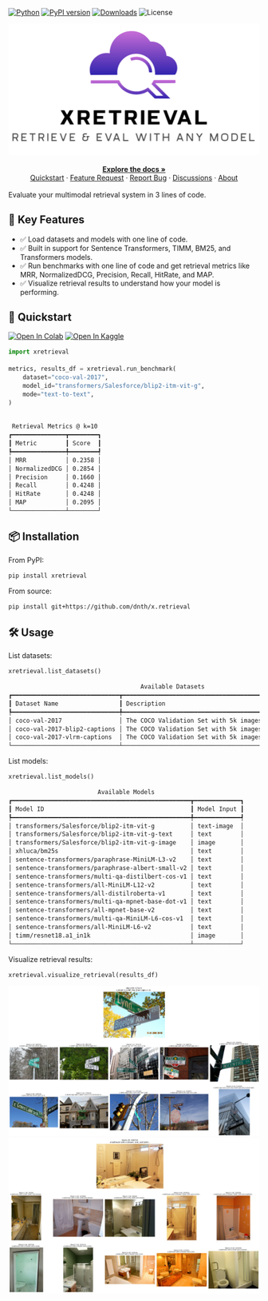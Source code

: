 [colab_badge]: https://img.shields.io/badge/Open%20In-Colab-blue?style=for-the-badge&logo=google-colab
[kaggle_badge]: https://img.shields.io/badge/Open%20In-Kaggle-blue?style=for-the-badge&logo=kaggle

[python_badge]: https://img.shields.io/badge/Python-3.10+-brightgreen?style=for-the-badge&logo=python&logoColor=white
[pypi_badge]: https://img.shields.io/pypi/v/xretrieval.svg?style=for-the-badge&logo=pypi&logoColor=white&label=PyPI&color=blue
[downloads_badge]: https://img.shields.io/pepy/dt/xretrieval.svg?style=for-the-badge&logo=pypi&logoColor=white&label=Downloads&color=purple
[license_badge]: https://img.shields.io/badge/License-Apache%202.0-green.svg?style=for-the-badge&logo=apache&logoColor=white

[![Python][python_badge]](https://pypi.org/project/xretrieval/)
[![PyPI version][pypi_badge]](https://pypi.org/project/xretrieval/)
[![Downloads][downloads_badge]](https://pypi.org/project/xretrieval/)
![License][license_badge]

<div align="center">
    <img src="https://raw.githubusercontent.com/dnth/x.retrieval/main/assets/logo.png" alt="x.retrieval" width="600"/>
    <br />
    <br />
    <a href="https://dnth.github.io/x.retrieval" target="_blank" rel="noopener noreferrer"><strong>Explore the docs »</strong></a>
    <br />
    <a href="#-quickstart" target="_blank" rel="noopener noreferrer">Quickstart</a>
    ·
    <a href="https://github.com/dnth/x.retrieval/issues/new?assignees=&labels=Feature+Request&projects=&template=feature_request.md" target="_blank" rel="noopener noreferrer">Feature Request</a>
    ·
    <a href="https://github.com/dnth/x.retrieval/issues/new?assignees=&labels=bug&projects=&template=bug_report.md" target="_blank" rel="noopener noreferrer">Report Bug</a>
    ·
    <a href="https://github.com/dnth/x.retrieval/discussions" target="_blank" rel="noopener noreferrer">Discussions</a>
    ·
    <a href="https://dicksonneoh.com/" target="_blank" rel="noopener noreferrer">About</a>
    <br />
    <br />
</div>
Evaluate your multimodal retrieval system in 3 lines of code.


## 🌟 Key Features

- ✅ Load datasets and models with one line of code.
- ✅ Built in support for Sentence Transformers, TIMM, BM25, and Transformers models.
- ✅ Run benchmarks with one line of code and get retrieval metrics like MRR, NormalizedDCG, Precision, Recall, HitRate, and MAP.
- ✅ Visualize retrieval results to understand how your model is performing.

## 🚀 Quickstart

[![Open In Colab][colab_badge]](https://colab.research.google.com/github/dnth/x.retrieval/blob/main/nbs/quickstart.ipynb)
[![Open In Kaggle][kaggle_badge]](https://kaggle.com/kernels/welcome?src=https://github.com/dnth/x.retrieval/blob/main/nbs/quickstart.ipynb)

```python
import xretrieval

metrics, results_df = xretrieval.run_benchmark(
    dataset="coco-val-2017",
    model_id="transformers/Salesforce/blip2-itm-vit-g",
    mode="text-to-text",
)

```

```bash

 Retrieval Metrics @ k=10 
┏━━━━━━━━━━━━━━━┳━━━━━━━━┓
┃ Metric        ┃ Score  ┃
┡━━━━━━━━━━━━━━━╇━━━━━━━━┩
│ MRR           │ 0.2358 │
│ NormalizedDCG │ 0.2854 │
│ Precision     │ 0.1660 │
│ Recall        │ 0.4248 │
│ HitRate       │ 0.4248 │
│ MAP           │ 0.2095 │
└───────────────┴────────┘

```

## 📦 Installation
From PyPI:
```bash
pip install xretrieval
```

From source:
    
```bash
pip install git+https://github.com/dnth/x.retrieval
```

## 🛠️ Usage

List datasets:

```python
xretrieval.list_datasets()
```

```bash
                                     Available Datasets                                      
┏━━━━━━━━━━━━━━━━━━━━━━━━━━━━━━┳━━━━━━━━━━━━━━━━━━━━━━━━━━━━━━━━━━━━━━━━━━━━━━━━━━━━━━━━━━━━┓
┃ Dataset Name                 ┃ Description                                                ┃
┡━━━━━━━━━━━━━━━━━━━━━━━━━━━━━━╇━━━━━━━━━━━━━━━━━━━━━━━━━━━━━━━━━━━━━━━━━━━━━━━━━━━━━━━━━━━━┩
│ coco-val-2017                │ The COCO Validation Set with 5k images.                    │
│ coco-val-2017-blip2-captions │ The COCO Validation Set with 5k images and BLIP2 captions. │
│ coco-val-2017-vlrm-captions  │ The COCO Validation Set with 5k images and VLRM captions.  │
└──────────────────────────────┴────────────────────────────────────────────────────────────┘
```

List models:

```python
xretrieval.list_models()
```

```bash
                         Available Models                         
┏━━━━━━━━━━━━━━━━━━━━━━━━━━━━━━━━━━━━━━━━━━━━━━━━━━┳━━━━━━━━━━━━━┓
┃ Model ID                                         ┃ Model Input ┃
┡━━━━━━━━━━━━━━━━━━━━━━━━━━━━━━━━━━━━━━━━━━━━━━━━━━╇━━━━━━━━━━━━━┩
│ transformers/Salesforce/blip2-itm-vit-g          │ text-image  │
│ transformers/Salesforce/blip2-itm-vit-g-text     │ text        │
│ transformers/Salesforce/blip2-itm-vit-g-image    │ image       │
│ xhluca/bm25s                                     │ text        │
│ sentence-transformers/paraphrase-MiniLM-L3-v2    │ text        │
│ sentence-transformers/paraphrase-albert-small-v2 │ text        │
│ sentence-transformers/multi-qa-distilbert-cos-v1 │ text        │
│ sentence-transformers/all-MiniLM-L12-v2          │ text        │
│ sentence-transformers/all-distilroberta-v1       │ text        │
│ sentence-transformers/multi-qa-mpnet-base-dot-v1 │ text        │
│ sentence-transformers/all-mpnet-base-v2          │ text        │
│ sentence-transformers/multi-qa-MiniLM-L6-cos-v1  │ text        │
│ sentence-transformers/all-MiniLM-L6-v2           │ text        │
│ timm/resnet18.a1_in1k                            │ image       │
└──────────────────────────────────────────────────┴─────────────┘
```


Visualize retrieval results:

```python
xretrieval.visualize_retrieval(results_df)
```

![alt text](assets/viz1.png)
![alt text](assets/viz2.png)
